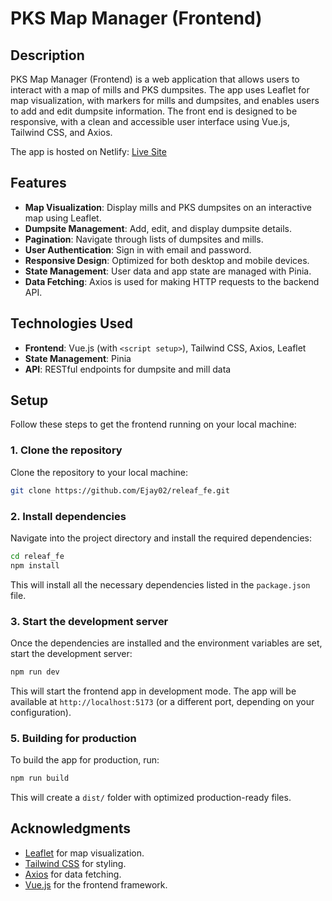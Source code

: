 # PKS Map Manager (Frontend)

## Description

PKS Map Manager (Frontend) is a web application that allows users to interact with a map of mills and PKS dumpsites. The app uses Leaflet for map visualization, with markers for mills and dumpsites, and enables users to add and edit dumpsite information. The front end is designed to be responsive, with a clean and accessible user interface using Vue.js, Tailwind CSS, and Axios.

The app is hosted on Netlify: [Live Site](https://releaf-demo.netlify.app)

## Features

- **Map Visualization**: Display mills and PKS dumpsites on an interactive map using Leaflet.
- **Dumpsite Management**: Add, edit, and display dumpsite details.
- **Pagination**: Navigate through lists of dumpsites and mills.
- **User Authentication**: Sign in with email and password.
- **Responsive Design**: Optimized for both desktop and mobile devices.
- **State Management**: User data and app state are managed with Pinia.
- **Data Fetching**: Axios is used for making HTTP requests to the backend API.

## Technologies Used

- **Frontend**: Vue.js (with `<script setup>`), Tailwind CSS, Axios, Leaflet
- **State Management**: Pinia
- **API**: RESTful endpoints for dumpsite and mill data

## Setup

Follow these steps to get the frontend running on your local machine:

### 1. Clone the repository

Clone the repository to your local machine:

```bash
git clone https://github.com/Ejay02/releaf_fe.git
```

### 2. Install dependencies

Navigate into the project directory and install the required dependencies:

```bash
cd releaf_fe
npm install
```

This will install all the necessary dependencies listed in the `package.json` file.

### 3. Start the development server

Once the dependencies are installed and the environment variables are set, start the development server:

```bash
npm run dev
```

This will start the frontend app in development mode. The app will be available at `http://localhost:5173` (or a different port, depending on your configuration).

### 5. Building for production

To build the app for production, run:

```bash
npm run build
```

This will create a `dist/` folder with optimized production-ready files.

## Acknowledgments

- [Leaflet](https://leafletjs.com/) for map visualization.
- [Tailwind CSS](https://tailwindcss.com/) for styling.
- [Axios](https://axios-http.com/) for data fetching.
- [Vue.js](https://vuejs.org/) for the frontend framework.
